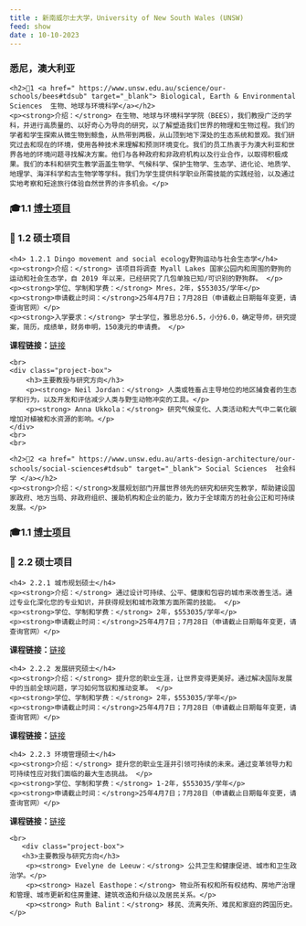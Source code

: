 ```yaml
---
title : 新南威尔士大学，University of New South Wales (UNSW)
feed: show
date : 10-10-2023
---
```


<html lang="zh">
<head>
    <meta charset="UTF-8">
    <title> 新南威尔士大学，University of New South Wales (UNSW)</title>
    <link rel="stylesheet" href="/assets/css/CSS.css">
</head>
<body>
    <h3>悉尼，澳大利亚</h3>

    <h2>🏫1 <a href=" https://www.unsw.edu.au/science/our-schools/bees#tdsub" target="_blank"> Biological, Earth & Environmental Sciences  生物、地球与环境科学</a></h2>
    <p><strong>介绍：</strong> 在生物、地球与环境科学学院（BEES），我们教授广泛的学科，并进行高质量的、以好奇心为导向的研究，以了解塑造我们世界的物理和生物过程。我们的学者和学生探索从微生物到鲸鱼，从热带到两极，从山顶到地下深处的生态系统和景观。我们研究过去和现在的环境，使用各种技术来理解和预测环境变化。我们的员工热衷于为澳大利亚和世界各地的环境问题寻找解决方案。他们与各种政府和非政府机构以及行业合作，以取得积极成果。我们的本科和研究生教学涵盖生物学、气候科学、保护生物学、生态学、进化论、地质学、地理学、海洋科学和古生物学等学科。我们为学生提供科学职业所需技能的实践经验，以及通过实地考察和短途旅行体验自然世界的许多机会。</p>

<h3>🎓1.1 <a href=" https://www.unsw.edu.au/research/hdr/find-a-supervisor#search=&sort=relevance&startRank=1&numRanks=12&componentId=36c3802e-58bd-404b-90f6-07d44daf6b35" target="_blank">博士项目</a></h3>

<h3> 📖 1.2 硕士项目</h3>

    <h4> 1.2.1 Dingo movement and social ecology野狗运动与社会生态学</h4>
    <p><strong>介绍：</strong> 该项目将调查 Myall Lakes 国家公园内和周围的野狗的运动和社会生态学，自 2019 年以来，已经研究了几包单独已知/可识别的野狗群。 </p>
    <p><strong>学位、学制和学费：</strong> Mres，2年，$553035/学年</p>
    <p><strong>申请截止时间：</strong>25年4月7日；7月28日（申请截止日期每年变更，请查询官网）</p>
    <p><strong>入学要求：</strong> 学士学位，雅思总分6.5，小分6.0，确定导师，研究提案，简历，成绩单，财务申明，150澳元的申请费。 </p>
<p><strong>课程链接：</strong><a href=" https://www.unsw.edu.au/research/hdr/our-projects/dingo-movement-and-social-ecology " target="_blank">链接</a></p>

    <br>
    <div class="project-box">
        <h3>主要教授与研究方向</h3>
        <p><strong> Neil Jordan：</strong> 人类或牲畜占主导地位的地区捕食者的生态学和行为，以及开发和评估减少人类与野生动物冲突的工具。</p>
        <p><strong> Anna Ukkola：</strong> 研究气候变化、人类活动和大气中二氧化碳增加对植被和水资源的影响。</p>
    </div>
    <br>
    <br>

    <h2>🏫2 <a href=" https://www.unsw.edu.au/arts-design-architecture/our-schools/social-sciences#tdsub" target="_blank"> Social Sciences  社会科学 </a></h2>
    <p><strong>介绍：</strong>发展规划部门开展世界领先的研究和研究生教学，帮助建设国家政府、地方当局、非政府组织、援助机构和企业的能力，致力于全球南方的社会公正和可持续发展。</p>

<h3>🎓1.1 <a href=" https://www.unsw.edu.au/research/hdr/find-a-supervisor#search=&sort=relevance&startRank=1&numRanks=12&componentId=36c3802e-58bd-404b-90f6-07d44daf6b35" target="_blank">博士项目</a></h3>

<h3> 📖 2.2 硕士项目</h3>

    <h4> 2.2.1 城市规划硕士</h4>
    <p><strong>介绍：</strong> 通过设计可持续、公平、健康和包容的城市来改善生活。通过专业化深化您的专业知识，并获得规划和城市政策方面所需的技能。 </p>
    <p><strong>学位、学制和学费：</strong> 2年，$553035/学年</p>
    <p><strong>申请截止时间：</strong>25年4月7日；7月28日（申请截止日期每年变更，请查询官网）</p>
<p><strong>课程链接：</strong><a href=" https://www.unsw.edu.au/study/postgraduate/master-of-city-planning?international=false&undergraduate=false&postgraduate=true&delivery-mode-campus=false&delivery-mode-online=false&study-mode-full-time=false&study-part-time=false&double=false&single=false&commonwealth=false&study-area=Architecture,%20Planning%20%26%20Construction&sort=title&term= " target="_blank">链接</a></p>

    <h4> 2.2.2 发展研究硕士</h4>
    <p><strong>介绍：</strong> 提升您的职业生涯，让世界变得更美好。通过解决国际发展中的当前全球问题，学习如何驾驭和推动变革。 </p>
    <p><strong>学位、学制和学费：</strong> 2年，$553035/学年</p>
    <p><strong>申请截止时间：</strong>25年4月7日；7月28日（申请截止日期每年变更，请查询官网）</p>
<p><strong>课程链接：</strong><a href=" https://www.unsw.edu.au/study/postgraduate/master-of-development-studies?international=false&undergraduate=false&postgraduate=true&delivery-mode-campus=false&delivery-mode-online=false&study-mode-full-time=false&study-part-time=false&double=false&single=false&commonwealth=false&study-area=Humanities%20%26%20Social%20Sciences&sort=title&term= " target="_blank">链接</a></p>

    <h4> 2.2.3 环境管理硕士</h4>
    <p><strong>介绍：</strong> 提升您的职业生涯并引领可持续的未来。通过变革领导力和可持续性应对我们面临的最大生态挑战。 </p>
    <p><strong>学位、学制和学费：</strong> 1-2年，$553035/学年</p>
    <p><strong>申请截止时间：</strong>25年4月7日；7月28日（申请截止日期每年变更，请查询官网）</p>
<p><strong>课程链接：</strong><a href=" https://www.unsw.edu.au/study/postgraduate/master-of-environmental-management?international=false&undergraduate=false&postgraduate=true&delivery-mode-campus=false&delivery-mode-online=false&study-mode-full-time=false&study-part-time=false&double=false&single=false&commonwealth=false&study-area=Environmental%20Management%20%26%20Sciences&sort=title&term= " target="_blank">链接</a></p>


    <br>
       <div class="project-box">
       <h3>主要教授与研究方向</h3>
        <p><strong> Evelyne de Leeuw：</strong> 公共卫生和健康促进、城市和卫生政治学。</p>
        <p><strong> Hazel Easthope：</strong> 物业所有权和所有权结构、房地产治理和管理、城市更新和住房重建、建筑改造和升级以及居民关系。</p>
        <p><strong> Ruth Balint：</strong> 移民、流离失所、难民和家庭的跨国历史。</p>
</div>
